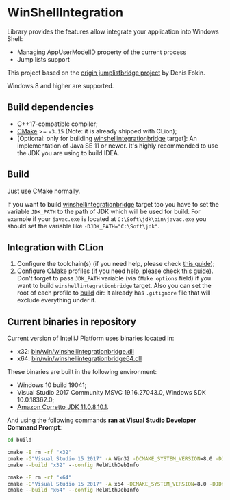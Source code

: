 # WinShellIntegration
Library provides the features allow integrate your application into Windows Shell:
* Managing AppUserModelID property of the current process
* Jump lists support

This project based on the [origin jumplistbridge project](https://github.com/JetBrains/intellij-community/tree/4635352640ed54ef9379082171f33837d099ebb8/native/jumplistbridge)
by Denis Fokin.

Windows 8 and higher are supported.

## Build dependencies
* C++17-compatible compiler;
* [CMake](https://cmake.org/download/) >= `v3.15` (Note: it is already shipped with CLion);
* [Optional: only for building [winshellintegrationbridge](src/winshellintegrationbridge) target]:
  An implementation of Java SE 11 or newer. It's highly recommended to use the JDK you are using to build IDEA.

## Build
Just use CMake normally.

If you want to build [winshellintegrationbridge](src/winshellintegrationbridge) target too
you have to set the variable `JDK_PATH` to the path of JDK which will be used for build.
For example if your `javac.exe` is located at `C:\Soft\jdk\bin\javac.exe` you should set the variable like
`-DJDK_PATH="C:\Soft\jdk"`.

## Integration with CLion
1. Configure the toolchain(s) (if you need help, please check [this guide](https://www.jetbrains.com/help/clion/quick-tutorial-on-configuring-clion-on-windows.html));
2. Configure CMake profiles (if you need help, please check [this guide](https://www.jetbrains.com/help/clion/cmake-profile.html)).
   Don't forget to pass `JDK_PATH` variable (via `CMake options` field) if you want to build `winshellintegrationbridge` target.
   Also you can set the root of each profile to [build](build) dir: it already has `.gitignore` file
    that will exclude everything under it.

## Current binaries in repository
Current version of IntelliJ Platform uses binaries located in:
* x32: [bin/win/winshellintegrationbridge.dll](../../bin/win/winshellintegrationbridge.dll)
* x64: [bin/win/winshellintegrationbridge64.dll](../../bin/win/winshellintegrationbridge64.dll)

These binaries are built in the following environment:
* Windows 10 build 19041;
* Visual Studio 2017 Community MSVC 19.16.27043.0, Windows SDK 10.0.18362.0;
* [Amazon Corretto JDK 11.0.8.10.1](https://corretto.aws/downloads/resources/11.0.8.10.1/amazon-corretto-11.0.8.10.1-windows-x64.msi).

And using the following commands **ran at Visual Studio Developer Command Prompt**:
```bat
cd build

cmake -E rm -rf "x32"
cmake -G"Visual Studio 15 2017" -A Win32 -DCMAKE_SYSTEM_VERSION=8.0 -DJDK_PATH="%JDK_11%" -S ".." -B "x32"
cmake --build "x32" --config RelWithDebInfo

cmake -E rm -rf "x64"
cmake -G"Visual Studio 15 2017" -A x64 -DCMAKE_SYSTEM_VERSION=8.0 -DJDK_PATH="%JDK_11_x64%" -S ".." -B "x64"
cmake --build "x64" --config RelWithDebInfo
```
